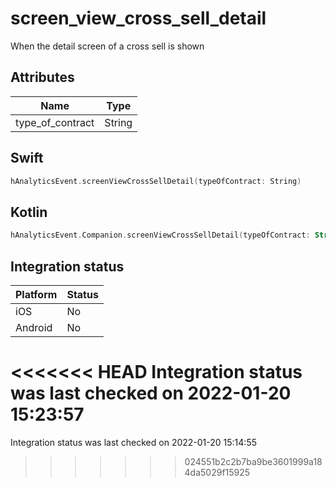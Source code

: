 # screen_view_cross_sell_detail
When the detail screen of a cross sell is shown

## Attributes

| Name      | Type |
| ----------- | ----------- |
| type_of_contract      | String       |

## Swift

```swift
hAnalyticsEvent.screenViewCrossSellDetail(typeOfContract: String)
```

## Kotlin

```kotlin
hAnalyticsEvent.Companion.screenViewCrossSellDetail(typeOfContract: String)
```

## Integration status

| Platform      | Status |
| ----------- | ----------- |
| iOS      |    No    |
| Android      | No       |

<<<<<<< HEAD
Integration status was last checked on 2022-01-20 15:23:57
=======
Integration status was last checked on 2022-01-20 15:14:55
>>>>>>> 024551b2c2b7ba9be3601999a184da5029f15925
